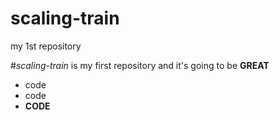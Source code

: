 # scaling-train
my 1st repository

#_scaling-train_ is my first repository and it's going to be **GREAT**
* code
* code
* **CODE**
